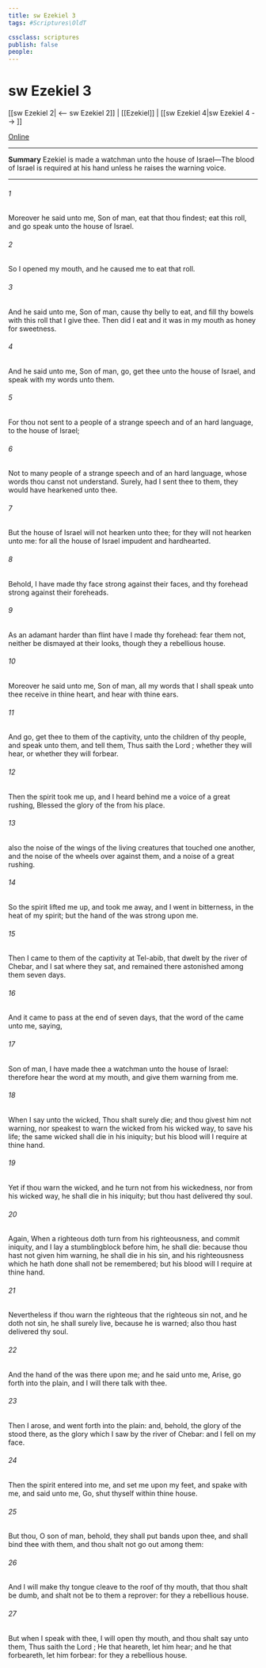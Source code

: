 ```yaml
---
title: sw Ezekiel 3
tags: #Scriptures\OldT

cssclass: scriptures
publish: false
people:
---
```


# sw Ezekiel 3
[[sw Ezekiel 2| <-- sw Ezekiel 2]] | [[Ezekiel]] | [[sw Ezekiel 4|sw Ezekiel 4 --> ]]

[Online](https://churchofjesuschrist.org/study/scriptures/ot/ezek/3?lang=eng)

---
__Summary__
Ezekiel is made a watchman unto the house of Israel—The blood of Israel is required at his hand unless he raises the warning voice.

---
###### 1 
Moreover he said unto me, Son of man, eat that thou findest; eat this roll, and go speak unto the house of Israel.

###### 2 
So I opened my mouth, and he caused me to eat that roll.

###### 3 
And he said unto me, Son of man, cause thy belly to eat, and fill thy bowels with this roll that I give thee. Then did I eat  and it was in my mouth as honey for sweetness.

###### 4 
And he said unto me, Son of man, go, get thee unto the house of Israel, and speak with my words unto them.

###### 5 
For thou  not sent to a people of a strange speech and of an hard language,  to the house of Israel;

###### 6 
Not to many people of a strange speech and of an hard language, whose words thou canst not understand. Surely, had I sent thee to them, they would have hearkened unto thee.

###### 7 
But the house of Israel will not hearken unto thee; for they will not hearken unto me: for all the house of Israel  impudent and hardhearted.

###### 8 
Behold, I have made thy face strong against their faces, and thy forehead strong against their foreheads.

###### 9 
As an adamant harder than flint have I made thy forehead: fear them not, neither be dismayed at their looks, though they  a rebellious house.

###### 10 
Moreover he said unto me, Son of man, all my words that I shall speak unto thee receive in thine heart, and hear with thine ears.

###### 11 
And go, get thee to them of the captivity, unto the children of thy people, and speak unto them, and tell them, Thus saith the Lord ; whether they will hear, or whether they will forbear.

###### 12 
Then the spirit took me up, and I heard behind me a voice of a great rushing,  Blessed  the glory of the  from his place.

###### 13 
 also the noise of the wings of the living creatures that touched one another, and the noise of the wheels over against them, and a noise of a great rushing.

###### 14 
So the spirit lifted me up, and took me away, and I went in bitterness, in the heat of my spirit; but the hand of the  was strong upon me.

###### 15 
Then I came to them of the captivity at Tel-abib, that dwelt by the river of Chebar, and I sat where they sat, and remained there astonished among them seven days.

###### 16 
And it came to pass at the end of seven days, that the word of the  came unto me, saying,

###### 17 
Son of man, I have made thee a watchman unto the house of Israel: therefore hear the word at my mouth, and give them warning from me.

###### 18 
When I say unto the wicked, Thou shalt surely die; and thou givest him not warning, nor speakest to warn the wicked from his wicked way, to save his life; the same wicked  shall die in his iniquity; but his blood will I require at thine hand.

###### 19 
Yet if thou warn the wicked, and he turn not from his wickedness, nor from his wicked way, he shall die in his iniquity; but thou hast delivered thy soul.

###### 20 
Again, When a righteous  doth turn from his righteousness, and commit iniquity, and I lay a stumblingblock before him, he shall die: because thou hast not given him warning, he shall die in his sin, and his righteousness which he hath done shall not be remembered; but his blood will I require at thine hand.

###### 21 
Nevertheless if thou warn the righteous  that the righteous sin not, and he doth not sin, he shall surely live, because he is warned; also thou hast delivered thy soul.

###### 22 
And the hand of the  was there upon me; and he said unto me, Arise, go forth into the plain, and I will there talk with thee.

###### 23 
Then I arose, and went forth into the plain: and, behold, the glory of the  stood there, as the glory which I saw by the river of Chebar: and I fell on my face.

###### 24 
Then the spirit entered into me, and set me upon my feet, and spake with me, and said unto me, Go, shut thyself within thine house.

###### 25 
But thou, O son of man, behold, they shall put bands upon thee, and shall bind thee with them, and thou shalt not go out among them:

###### 26 
And I will make thy tongue cleave to the roof of thy mouth, that thou shalt be dumb, and shalt not be to them a reprover: for they  a rebellious house.

###### 27 
But when I speak with thee, I will open thy mouth, and thou shalt say unto them, Thus saith the Lord ; He that heareth, let him hear; and he that forbeareth, let him forbear: for they  a rebellious house.

